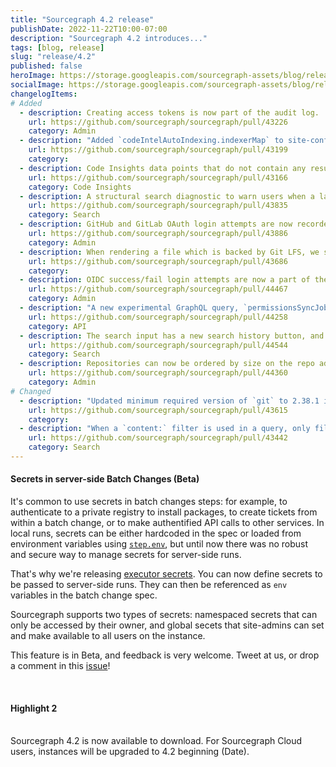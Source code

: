 ```yaml
---
title: "Sourcegraph 4.2 release"
publishDate: 2022-11-22T10:00-07:00
description: "Sourcegraph 4.2 introduces..."
tags: [blog, release]
slug: "release/4.2"
published: false
heroImage: https://storage.googleapis.com/sourcegraph-assets/blog/release-post/4.2/sourcegraph-4-2-hero.png
socialImage: https://storage.googleapis.com/sourcegraph-assets/blog/release-post/4.2/sourcegraph-4-2-hero.png
changelogItems:
# Added
  - description: Creating access tokens is now part of the audit log.
    url: https://github.com/sourcegraph/sourcegraph/pull/43226
    category: Admin
  - description: "Added `codeIntelAutoIndexing.indexerMap` to site-config that allows users to update the indexers used when inferring precise code intelligence auto-indexing jobs (without having to overwrite the entire inference scripts). For example, `\"codeIntelAutoIndexing.indexerMap\": {\"go\": \"my.registry/sourcegraph/lsif-go\"}` will casue Go projects to use the specified container (in a alternative Docker registry)."
    url: https://github.com/sourcegraph/sourcegraph/pull/43199
    category: 
  - description: Code Insights data points that do not contain any results will display zero instead of being omitted from the visualization for clarity. Only applies to insight data created after 4.2.
    url: https://github.com/sourcegraph/sourcegraph/pull/43166
    category: Code Insights
  - description: A structural search diagnostic to warn users when a language filter is not set.
    url: https://github.com/sourcegraph/sourcegraph/pull/43835
    category: Search
  - description: GitHub and GitLab OAuth login attempts are now recorded in the audit log.
    url: https://github.com/sourcegraph/sourcegraph/pull/43886
    category: Admin
  - description: When rendering a file which is backed by Git LFS, we show a page informing the file is LFS and linking to the file on the codehost. Previously we rendered the LFS pointer.
    url: https://github.com/sourcegraph/sourcegraph/pull/43686
    category: 
  - description: OIDC success/fail login attempts are now a part of the audit log.
    url: https://github.com/sourcegraph/sourcegraph/pull/44467
    category: Admin
  - description: "A new experimental GraphQL query, `permissionsSyncJobs`, that lists the states of recently completed permissions sync jobs and the state of each provider. The TTL of entries retrained can be configured with `authz.syncJobsRecordsTTL`. [#44387](https://github.com/sourcegraph/sourcegraph/pull/44387),"
    url: https://github.com/sourcegraph/sourcegraph/pull/44258
    category: API
  - description: The search input has a new search history button, and search history can be cycled via the up/down arrow keys for quick access to previous searches.
    url: https://github.com/sourcegraph/sourcegraph/pull/44544
    category: Search
  - description: Repositories can now be ordered by size on the repo admin page.
    url: https://github.com/sourcegraph/sourcegraph/pull/44360
    category: Admin
# Changed
  - description: "Updated minimum required version of `git` to 2.38.1 in `gitserver` and `server` Docker image. This addresses: https://github.blog/2022-04-12-git-security-vulnerability-announced/ and https://lore.kernel.org/git/d1d460f6-e70f-b17f-73a5-e56d604dd9d5@github.com/."
    url: https://github.com/sourcegraph/sourcegraph/pull/43615
    category: 
  - description: "When a `content:` filter is used in a query, only file contents will be searched (previously any of file contents, paths, or repos were searched). However, as before, if `type:` is also set, the `content:` filter will search for results of the specified `type:`."
    url: https://github.com/sourcegraph/sourcegraph/pull/43442
    category: Search
---
```


<Badge link="" text="Feature Name" color="blue" size="small" />

#### Secrets in server-side Batch Changes (Beta)

It's common to use secrets in batch changes steps: for example, to authenticate to a private registry to install packages, to create tickets from within a batch change, or to make authentified API calls to other services. In local runs, secrets can be either hardcoded in the spec or loaded from environment variables using [`step.env`](https://docs.sourcegraph.com/batch_changes/references/batch_spec_yaml_reference#steps-env), but until now there was no robust and secure way to manage secrets for server-side runs.

That's why we're releasing [executor secrets](https://docs.sourcegraph.com/admin/executor_secrets). You can now define secrets to be passed to server-side runs. They can then be referenced as `env` variables in the batch change spec.

Sourcegraph supports two types of secrets: namespaced secrets that can only be accessed by their owner, and global secets that site-admins can set and make available to all users on the instance. 

This feature is in Beta, and feedback is very welcome. Tweet at us, or drop a comment in this [issue](https://github.com/sourcegraph/sourcegraph/issues/44597)!

<br />
<Badge link="" text="Feature name" color="cerise" size="small" />

#### Highlight 2

<br />
Sourcegraph 4.2 is now available to download. For Sourcegraph Cloud users, instances will be upgraded to 4.2 beginning (Date).
